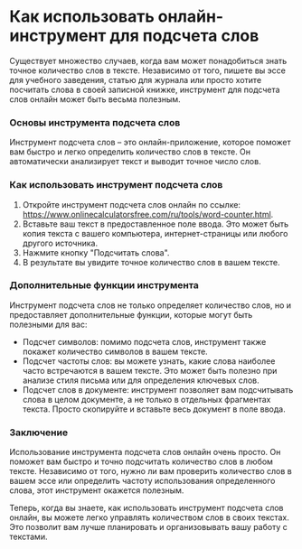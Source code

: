 Как использовать онлайн-инструмент для подсчета слов
====================================================

Существует множество случаев, когда вам может понадобиться знать точное количество слов в тексте. Независимо от того, пишете вы эссе для учебного заведения, статью для журнала или просто хотите посчитать слова в своей записной книжке, инструмент для подсчета слов онлайн может быть весьма полезным.

### Основы инструмента подсчета слов

Инструмент подсчета слов – это онлайн-приложение, которое поможет вам быстро и легко определить количество слов в тексте. Он автоматически анализирует текст и выводит точное число слов.

### Как использовать инструмент подсчета слов

1. Откройте инструмент подсчета слов онлайн по ссылке: <https://www.onlinecalculatorsfree.com/ru/tools/word-counter.html>.
2. Вставьте ваш текст в предоставленное поле ввода. Это может быть копия текста с вашего компьютера, интернет-страницы или любого другого источника.
3. Нажмите кнопку "Подсчитать слова".
4. В результате вы увидите точное количество слов в вашем тексте.

### Дополнительные функции инструмента

Инструмент подсчета слов не только определяет количество слов, но и предоставляет дополнительные функции, которые могут быть полезными для вас:

- Подсчет символов: помимо подсчета слов, инструмент также покажет количество символов в вашем тексте.
- Подсчет частоты слов: вы можете узнать, какие слова наиболее часто встречаются в вашем тексте. Это может быть полезно при анализе стиля письма или для определения ключевых слов.
- Подсчет слов в документе: инструмент позволяет вам подсчитывать слова в целом документе, а не только в отдельных фрагментах текста. Просто скопируйте и вставьте весь документ в поле ввода.

### Заключение

Использование инструмента подсчета слов онлайн очень просто. Он поможет вам быстро и точно подсчитать количество слов в любом тексте. Независимо от того, нужно ли вам проверить количество слов в вашем эссе или определить частоту использования определенного слова, этот инструмент окажется полезным.

Теперь, когда вы знаете, как использовать инструмент подсчета слов онлайн, вы можете легко управлять количеством слов в своих текстах. Это позволит вам лучше планировать и организовывать вашу работу с текстами.